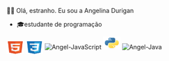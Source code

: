 👋🏻 Olá, estranho. Eu sou a Angelina Durigan
- 🎓estudante de programação 

 <img align="center" alt="Angel-HTML" height="30" width="40" src="https://raw.githubusercontent.com/devicons/devicon/master/icons/html5/html5-original.svg">
  <img align="center" alt="Angel-CSS" height="30" width="40" src="https://raw.githubusercontent.com/devicons/devicon/master/icons/css3/css3-original.svg"> 
   <img alt="Angel-JavaScript" height="30" width="40" src="https://cdn.worldvectorlogo.com/logos/javascript-1.svg">
   <img alt="Angel-Python" height="30" width="40" src="https://raw.githubusercontent.com/devicons/devicon/master/icons/python/python-original.svg">
   <img alt="Angel-Java" height="30" width="40"
   src="https://www.svgrepo.com/download/184143/java.svg">

  
